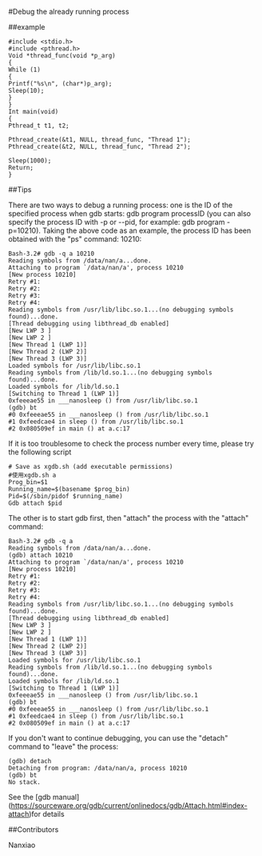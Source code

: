 #Debug the already running process

##example

```
#include <stdio.h>
#include <pthread.h>
Void *thread_func(void *p_arg)
{
While (1)
{
Printf("%s\n", (char*)p_arg);
Sleep(10);
}
}
Int main(void)
{
Pthread_t t1, t2;

Pthread_create(&t1, NULL, thread_func, "Thread 1");
Pthread_create(&t2, NULL, thread_func, "Thread 2");

Sleep(1000);
Return;
}
```

##Tips

There are two ways to debug a running process: one is the ID of the specified process when gdb starts: gdb program processID (you can also specify the process ID with -p or --pid, for example: gdb program -p=10210). Taking the above code as an example, the process ID has been obtained with the "ps" command: 10210:

``` 
Bash-3.2# gdb -q a 10210
Reading symbols from /data/nan/a...done.
Attaching to program `/data/nan/a', process 10210
[New process 10210]
Retry #1:
Retry #2:
Retry #3:
Retry #4:
Reading symbols from /usr/lib/libc.so.1...(no debugging symbols found)...done.
[Thread debugging using libthread_db enabled]
[New LWP 3 ]
[New LWP 2 ]
[New Thread 1 (LWP 1)]
[New Thread 2 (LWP 2)]
[New Thread 3 (LWP 3)]
Loaded symbols for /usr/lib/libc.so.1
Reading symbols from /lib/ld.so.1...(no debugging symbols found)...done.
Loaded symbols for /lib/ld.so.1
[Switching to Thread 1 (LWP 1)]
0xfeeeae55 in ___nanosleep () from /usr/lib/libc.so.1
(gdb) bt
#0 0xfeeeae55 in ___nanosleep () from /usr/lib/libc.so.1
#1 0xfeedcae4 in sleep () from /usr/lib/libc.so.1
#2 0x080509ef in main () at a.c:17
```  

If it is too troublesome to check the process number every time, please try the following script

```shell
# Save as xgdb.sh (add executable permissions)
#使用xgdb.sh a
Prog_bin=$1
Running_name=$(basename $prog_bin)
Pid=$(/sbin/pidof $running_name)
Gdb attach $pid
```

The other is to start gdb first, then "attach" the process with the "attach" command:

```  
Bash-3.2# gdb -q a
Reading symbols from /data/nan/a...done.
(gdb) attach 10210
Attaching to program `/data/nan/a', process 10210
[New process 10210]
Retry #1:
Retry #2:
Retry #3:
Retry #4:
Reading symbols from /usr/lib/libc.so.1...(no debugging symbols found)...done.
[Thread debugging using libthread_db enabled]
[New LWP 3 ]
[New LWP 2 ]
[New Thread 1 (LWP 1)]
[New Thread 2 (LWP 2)]
[New Thread 3 (LWP 3)]
Loaded symbols for /usr/lib/libc.so.1
Reading symbols from /lib/ld.so.1...(no debugging symbols found)...done.
Loaded symbols for /lib/ld.so.1
[Switching to Thread 1 (LWP 1)]
0xfeeeae55 in ___nanosleep () from /usr/lib/libc.so.1
(gdb) bt
#0 0xfeeeae55 in ___nanosleep () from /usr/lib/libc.so.1
#1 0xfeedcae4 in sleep () from /usr/lib/libc.so.1
#2 0x080509ef in main () at a.c:17
```  

If you don't want to continue debugging, you can use the "detach" command to "leave" the process:

```
(gdb) detach
Detaching from program: /data/nan/a, process 10210
(gdb) bt
No stack.
```
See the [gdb manual] (https://sourceware.org/gdb/current/onlinedocs/gdb/Attach.html#index-attach)for details 

##Contributors

Nanxiao

